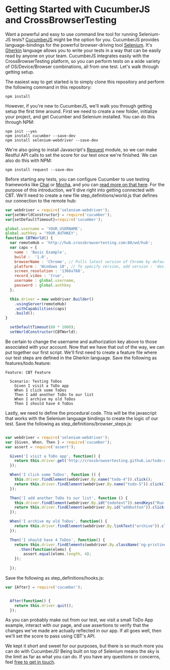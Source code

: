 # Getting Started with CucumberJS and CrossBrowserTesting #

Want a powerful and easy to use command line tool for running Selenium-JS tests? [CucumberJS](https://github.com/cucumber/cucumber-js) might be the option for you. CucumberJS provides language-bindings for the powerful browser-driving tool [Selenium](http://www.seleniumhq.org/docs/). It's [Gherkin](https://cucumber.io/docs/gherkin/) language allows you to write your tests in a way that can be easily read by anyone on your team. CucumberJS integrates easily with the CrossBrowserTesting platform, so you can perform tests on a wide variety of OS/Device/Browser combinations, all from one test. Let's walk through getting setup.

The easiest way to get started is to simply clone this repository and perform the following command in this repository:

```
npm install
```

However, if you're new to CucumberJS, we'll walk you through getting setup the first time around. First we need to create a new folder, initialize your project, and get Cucumber and Selenium installed. You can do this through NPM:

```npm init --yes```</br>
```npm install cucumber --save-dev```</br>
```npm install selenium-webdriver --save-dev```</br>

We're also going to install Javascript's [Request](https://github.com/request/request) module, so we can make Restful API calls to set the score for our test once we're finished. We can also do this with NPM:

`npm install request --save-dev`

Before starting any tests, you can configure Cucumber to use testing frameworks like [Chai](http://chaijs.com/) or [Mocha](https://mochajs.org/), and you can [read more on that here](http://webdriver.io/guide/getstarted/configuration.html). For the purpose of this introduction, we'll dive right into getting connected with CBT. We'll need to create a new file step_definitions/world.js that defines our connection to the remote hub:

```javascript
var webdriver = require('selenium-webdriver');
var{setWorldConstructor} = require('cucumber');
var{setDefaultTimeout}=require('cucumber');

global.username = 'YOUR_USERNAME';
global.authkey = 'YOUR_AUTHKEY';
function CBTWorld() {
  var remoteHub = 'http://hub.crossbrowsertesting.com:80/wd/hub';
  var caps = {
    name : 'Basic Example',
    build :  '1.0',
    browserName : 'Chrome', // Pulls latest version of Chrome by default
    platform : 'Windows 10', // To specify version, add version : 'desired version'
    screen_resolution : '1366x768',
    record_video : 'true',
    username : global.username,
    password : global.authkey
  };

  this.driver = new webdriver.Builder()
    .usingServer(remoteHub)
    .withCapabilities(caps)
    .build();
}

  setDefaultTimeout(60 * 1000);
  setWorldConstructor(CBTWorld);

```

Be certain to change the username and authorization key above to those associated with your account. Now that we have that out of the way, we can put together our first script. We'll first need to create a feature file where our test steps are defined in the Gherkin language. Save the following as features/todo.feature:

```
Feature: CBT Feature

  Scenario: Testing ToDos
    Given I visit a ToDo app
    When I click some ToDos
    Then I add another ToDo to our list
    When I archive my old ToDos
    Then I should have 4 ToDos
```

Lastly, we need to define the procedural code. This will be the javascript that works with the Selenium language bindings to create the logic of our test. Save the following as step_definitions/browser_steps.js:

```javascript

var webdriver = require('selenium-webdriver');
var {Given, When, Then } = require('cucumber');
var assert = require('assert');

  Given('I visit a ToDo app', function() {
    return this.driver.get('http://crossbrowsertesting.github.io/todo-app.html');
  });

  When('I click some ToDos', function () {
    this.driver.findElement(webdriver.By.name("todo-4")).click();
    return this.driver.findElement(webdriver.By.name("todo-5")).click();
  });

  Then('I add another ToDo to our list', function () {
    this.driver.findElement(webdriver.By.id("todotext")).sendKeys("Run your first Selenium Test");
    return this.driver.findElement(webdriver.By.id("addbutton")).click();
  });

  When('I archive my old ToDos', function() {
    return this.driver.findElement(webdriver.By.linkText("archive")).click()
  });

  Then('I should have 4 ToDos', function() {
    return this.driver.findElements(webdriver.By.className('ng-pristine ng-untouched ng-valid'))
      .then(function(elems) {
        assert.equal(elems.length, 4);
    });
  
  });

```
Save the following as step_definitions/hooks.js:

```javascript
var {After} = require('cucumber');


  After(function() {
    return this.driver.quit();
  });

```
As you can probably make out from our test, we visit a small ToDo App example, interact with our page, and use assertions to verify that the changes we've made are actually reflected in our app. If all goes well, then we'll set the score to pass using CBT's API.

We kept it short and sweet for our purposes, but there is so much more you can do with CucumberJS! Being built on top of Selenium means the sky is the limit as far as what you can do. If you have any questions or concerns, feel [free to get in touch](mailto:info@crossbrowsertesting.com).

